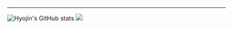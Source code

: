 <div align="center">
 <!--<h1><span style="color:pink">𝑯𝒆𝒍𝒍𝒐</span></h1>--> 
</div>

<div align="center">

</div>

<div align="center">

<!--![image](https://user-images.githubusercontent.com/111869216/190530426-a871fbfc-1b5e-4643-ae43-c554dbe31e79.png)-->

</div>

  

***

![Hyojin's GitHub stats](https://github-readme-stats.vercel.app/api?username=dinmoy&show_icons=true&theme=omni) ![](http://github-profile-summary-cards.vercel.app/api/cards/repos-per-language?username=dinmoy&theme=default)


